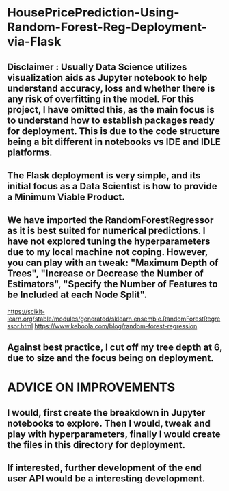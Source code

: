 # HousePricePrediction-Using-Random-Forest-Reg-Deployment-via-Flask

## Disclaimer :  Usually Data Science utilizes visualization aids as Jupyter notebook to help understand accuracy, loss and whether there is any risk of overfitting in the model. For this project, I have omitted this, as the main focus is to understand how to establish packages ready for deployment. This is due to the code structure being a bit different in notebooks vs IDE and IDLE platforms.

## The Flask deployment is very simple, and its initial focus as a Data Scientist is how to provide a Minimum Viable Product.

## We have imported the RandomForestRegressor as it is best suited for numerical predictions. I have not explored tuning the hyperparameters due to my local machine not coping. However, you can play with an tweak: "Maximum Depth of Trees", "Increase or Decrease the Number of Estimators", "Specify the Number of Features to be Included at each Node Split".
https://scikit-learn.org/stable/modules/generated/sklearn.ensemble.RandomForestRegressor.html
https://www.keboola.com/blog/random-forest-regression



## Against best practice, I cut off my tree depth at 6, due to size and the focus being on deployment.

# ADVICE ON IMPROVEMENTS 

## I would, first create the breakdown in Jupyter notebooks to explore. Then I would, tweak and play with hyperparameters, finally I would create the files in this directory for deployment.

## If interested, further development of the end user API would be a interesting development.

